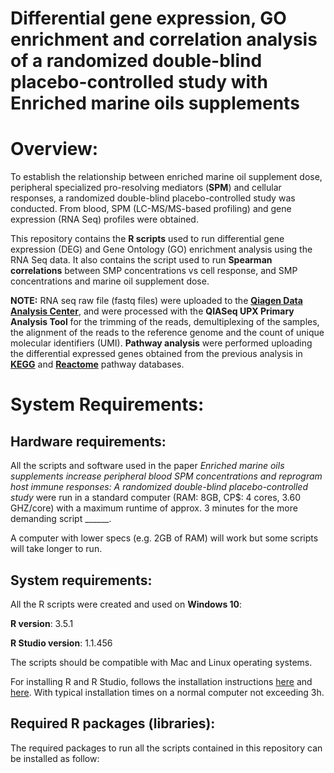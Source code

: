 # Differential gene expression, GO enrichment and correlation analysis of a randomized double-blind placebo-controlled study with Enriched marine oils supplements 

# Overview: 

To establish the relationship between enriched marine oil supplement dose, peripheral specialized pro-resolving mediators (**SPM**) and cellular responses, a randomized double-blind placebo-controlled study was conducted. From blood, SPM (LC-MS/MS-based profiling) and gene expression (RNA Seq) profiles were obtained.  

This repository contains the **R scripts** used to run differential gene expression (DEG) and Gene Ontology (GO) enrichment analysis using the RNA Seq data. It also contains the script used to run **Spearman correlations** between SMP concentrations vs cell response, and SMP concentrations and marine oil supplement dose. 

**NOTE:** RNA seq raw file (fastq files) were uploaded to the [**Qiagen Data Analysis Center**](www.qiagen.com/GeneGlobe), and were processed with the **QIASeq UPX Primary Analysis Tool** for the trimming of the reads, demultiplexing of the samples, the alignment of the reads to the reference genome and the count of unique molecular identifiers (UMI). **Pathway analysis** were performed uploading the differential expressed genes obtained from the previous analysis in [**KEGG**](https://www.genome.jp/kegg/) and [**Reactome**](https://reactome.org/) pathway databases.  

# System Requirements: 

## Hardware requirements: 

All the scripts and software used in the paper *Enriched marine oils supplements increase peripheral blood SPM concentrations and reprogram host immune responses: A randomized double-blind placebo-controlled study* were run in a standard computer (RAM: 8GB, CP$: 4 cores, 3.60 GHZ/core) with a maximum runtime of approx. 3 minutes for the more demanding script ______. 

A computer with lower specs (e.g. 2GB of RAM) will work but some scripts will take longer to run. 

## System requirements:

All the R scripts were created and used on **Windows 10**:

**R version**: 3.5.1 

**R Studio version**: 1.1.456

The scripts should be compatible with Mac and Linux operating systems. 

For installing R and R Studio, follows the installation instructions [here](https://www.stats.bris.ac.uk/R/) and [here](https://www.rstudio.com/products/rstudio/download/). With typical installation times on a normal computer not exceeding 3h.

## Required R packages (libraries): 

The required packages to run all the scripts contained in this repository can be installed as follow: 


